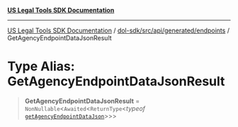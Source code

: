[**US Legal Tools SDK Documentation**](../../../../../../README.md)

***

[US Legal Tools SDK Documentation](../../../../../../README.md) / [dol-sdk/src/api/generated/endpoints](../README.md) / GetAgencyEndpointDataJsonResult

# Type Alias: GetAgencyEndpointDataJsonResult

> **GetAgencyEndpointDataJsonResult** = `NonNullable`\<`Awaited`\<`ReturnType`\<*typeof* [`getAgencyEndpointDataJson`](../functions/getAgencyEndpointDataJson.md)\>\>\>
